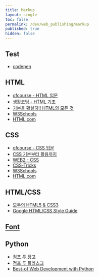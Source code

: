 ```yaml
---
title: Markup
layout: single
toc: false
permalink: /dev/web_publishing/markup
published: true
hidden: false
---
```


<head>
  <base target="_blank">
</head>

## Test

- [codepen](https://codepen.io/)

## HTML

- [ofcourse - HTML 입문](https://ofcourse.kr/html-course/HTML-%EC%9E%85%EB%AC%B8)
- [생활코딩 - HTML 기초](https://www.inflearn.com/course/html-%EA%B8%B0%EC%B4%88)
- [기본을 확실히!! HTML의 모든 것](https://www.inflearn.com/course/html-%EA%B8%B0%EB%B3%B8)
- [W3Schools](https://www.w3schools.com/html/default.asp)
- [HTML.com](https://html.com/)

## CSS

- [ofcourse - CSS 입문](https://ofcourse.kr/css-course/CSS-%EC%9E%85%EB%AC%B8)
- [CSS 기본부터 활용까지](https://www.inflearn.com/course/css-%EA%B8%B0%EB%B3%B8%EB%B6%80%ED%84%B0-%ED%99%9C%EC%9A%A9%EA%B9%8C%EC%A7%80)
- [WEB2 - CSS](https://www.inflearn.com/course/%EC%83%9D%ED%99%9C%EC%BD%94%EB%94%A9%EC%9D%98-web2%EC%8B%9C%EB%A6%AC%EC%A6%88)
- [CSS-Tricks](https://css-tricks.com/)
- [W3Schools](https://www.w3schools.com/css/default.asp)
- [HTML.com](https://html.com/css/)

## HTML/CSS

- [모두의 HTML5 & CSS3](https://thebook.io/006943/)
- [Google HTML/CSS Style Guide](https://google.github.io/styleguide/htmlcssguide.html)

## [Font](/dev/font)

## Python

- [점프 투 장고](https://wikidocs.net/book/4223)
- [점프 투 플라스크](https://wikidocs.net/book/4542)
- [Best-of Web Development with Python](https://github.com/ml-tooling/best-of-web-python)
